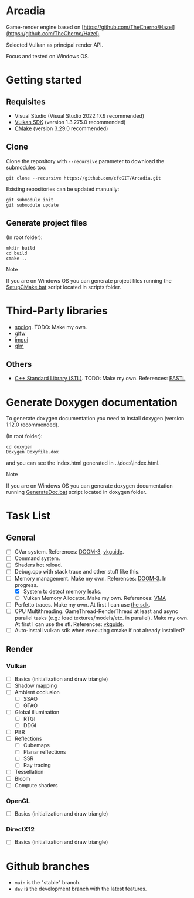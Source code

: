 # Arcadia

Game-render engine based on [https://github.com/TheCherno/Hazel](https://github.com/TheCherno/Hazel).

Selected Vulkan as principal render API.

Focus and tested on Windows OS.

# Getting started

## Requisites

- Visual Studio (Visual Studio 2022 17.9 recommended)
- [Vulkan SDK](https://vulkan.lunarg.com/sdk/home) (version 1.3.275.0 recommended)
- [CMake](https://cmake.org/download/) (version 3.29.0 recommended)

## Clone

Clone the repository with `--recursive` parameter to download the submodules too:
```
git clone --recursive https://github.com/cfcGIT/Arcadia.git
```

Existing repositories can be updated manually:
```
git submodule init
git submodule update
```

## Generate project files

(In root folder):
```
mkdir build
cd build
cmake ..
```

> [!NOTE]
> If you are on Windows OS you can generate project files running the [SetupCMake.bat](https://github.com/cfcGIT/Arcadia/blob/main/scripts/SetupCMake.bat) script located in scripts folder.

# Third-Party libraries

- [spdlog](https://github.com/gabime/spdlog). TODO: Make my own.
- [glfw](https://github.com/glfw/glfw)
- [imgui](https://github.com/ocornut/imgui)
- [glm](https://github.com/g-truc/glm)

## Others

- [C++ Standard Library (STL)](https://learn.microsoft.com/en-us/cpp/standard-library/cpp-standard-library-overview?view=msvc-170). TODO: Make my own. References: [EASTL](https://github.com/electronicarts/EASTL)

# Generate Doxygen documentation

To generate doxygen documentation you need to install doxygen (version 1.12.0 recommended).

(In root folder):
```
cd doxygen
Doxygen Doxyfile.dox
```
and you can see the index.html generated in ..\docs\index.html.

> [!NOTE]
> If you are on Windows OS you can generate doxygen documentation running [GenerateDoc.bat](https://github.com/cfcGIT/Arcadia/blob/main/doxygen/GenerateDoc.bat) script located in doxygen folder.

# Task List

## General

- [ ] CVar system. References: [DOOM-3](https://github.com/id-Software/DOOM-3/blob/master/neo/framework/CVarSystem.h), [vkguide](https://vkguide.dev/docs/extra-chapter/cvar_system/).
- [ ] Command system.
- [ ] Shaders hot reload.
- [ ] Debug.cpp with stack trace and other stuff like this.
- [ ] Memory management. Make my own. References: [DOOM-3](https://github.com/id-Software/DOOM-3/blob/master/neo/idlib/Heap.h). In progress.
    - [x] System to detect memory leaks.
    - [ ] Vulkan Memory Allocator. Make my own. References: [VMA](https://gpuopen.com/vulkan-memory-allocator/)
- [ ] Perfetto traces. Make my own. At first I can use [the sdk](https://perfetto.dev/docs/instrumentation/tracing-sdk).
- [ ] CPU Multithreading. GameThread-RenderThread at least and async parallel tasks (e.g.: load textures/models/etc. in parallel). Make my own. At first I can use the stl. References: [vkguide](https://vkguide.dev/docs/extra-chapter/multithreading/).
- [ ] Auto-install vulkan sdk when executing cmake if not already installed?

## Render

### Vulkan

- [ ] Basics (initialization and draw triangle)
- [ ] Shadow mapping
- [ ] Ambient occlusion
    - [ ] SSAO
    - [ ] GTAO
- [ ] Global illumination
    - [ ] RTGI
    - [ ] DDGI
- [ ] PBR
- [ ] Reflections
    - [ ] Cubemaps
    - [ ] Planar reflections
    - [ ] SSR
    - [ ] Ray tracing
- [ ] Tessellation
- [ ] Bloom
- [ ] Compute shaders

### OpenGL

- [ ] Basics (initialization and draw triangle)

### DirectX12

- [ ] Basics (initialization and draw triangle)

# Github branches

- `main` is the "stable" branch.
- `dev` is the development branch with the latest features.
